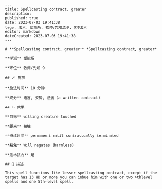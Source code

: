 
    ---
    title: Spellcasting contract, greater
    description: 
    published: true
    date: 2023-07-03 19:41:38
    tags: 法术, 塑能系, 牧师/先知法术, 9环法术
    editor: markdown
    dateCreated: 2023-07-03 19:41:38
    ---

    # **Spellcasting contract, greater** *Spellcasting contract, greater*

    **学派** 塑能系 

    **环位** 牧师/先知 9

    ## 🪄 施放

    **施法时间** 10 分钟

    **成分** 语言, 姿势, 法器 (a written contract)

    ## ✨ 效果 

    **目标** willing creature touched 

    **距离** 接触  

    **持续时间** permanent until contractually terminated 

    **豁免** Will negates (harmless)

    **法术抗力** 是

    ## 📖 描述

    This spell functions like lesser spellcasting contract, except if the target has 13 HD or more you can imbue him with one or two 4thlevel spells and one 5th-level spell.
    